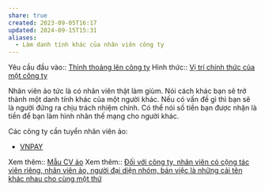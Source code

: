 ```yaml
---
share: true
created: 2023-09-05T16:17
updated: 2024-09-15T15:31
aliases:
  - Làm danh tính khác của nhân viên công ty
---
```

Yêu cầu đầu vào:: [Thỉnh thoảng lên công ty](../../../1%20Y%C3%AAu%20c%E1%BA%A7u%20%C4%91%E1%BA%A7u%20v%C3%A0o/Theo%20th%E1%BB%9Di%20gian/Th%E1%BB%89nh%20tho%E1%BA%A3ng%20l%C3%AAn%20c%C3%B4ng%20ty.md)
Hình thức:: [Vị trí chính thức của một công ty](../../../2%20H%C3%ACnh%20th%E1%BB%A9c/V%E1%BB%8B%20tr%C3%AD%20ch%C3%ADnh%20th%E1%BB%A9c%20c%E1%BB%A7a%20m%E1%BB%99t%20c%C3%B4ng%20ty.md)

Nhân viên ảo tức là có nhân viên thật làm giùm. Nói cách khác bạn sẽ trở thành một danh tính khác của một người khác. Nếu có vấn đề gì thì bạn sẽ là người đứng ra chịu trách nhiệm chính. Có thể nói số tiền bạn được nhận là tiền để bạn làm hình nhân thế mạng cho người khác.

Các công ty cần tuyển nhân viên ảo:
- [VNPAY](../../../../../%F0%9F%93%90%20D%E1%BB%B1%20%C3%A1n/Ch%E1%BA%A1y%20ch%E1%BB%89%20ti%C3%AAu%20cho%20nh%C3%A2n%20vi%C3%AAn%20c%C3%A1c%20c%C3%B4ng%20ty/C%C3%B4ng%20ty%20trung%20gian%20thanh%20to%C3%A1n/VNPAY.md)

Xem thêm:: [Mẫu CV ảo](../../../../../%F0%9F%93%90%20D%E1%BB%B1%20%C3%A1n/Ch%E1%BA%A1y%20ch%E1%BB%89%20ti%C3%AAu%20cho%20nh%C3%A2n%20vi%C3%AAn%20c%C3%A1c%20c%C3%B4ng%20ty/M%E1%BA%ABu%20CV%20%E1%BA%A3o.md)
Xem thêm:: [Đối với công ty, nhân viên có cộng tác viên riêng, nhân viên ảo, người đại diện nhóm, bán việc là những cái tên khác nhau cho cùng một thứ](../../../../../%E2%9A%A1Hi%E1%BB%83u%20bi%E1%BA%BFt%20s%C3%A2u/M%C3%B4%20h%C3%ACnh%20nh%C3%A2n%20s%E1%BB%B1/%C4%90%E1%BB%91i%20v%E1%BB%9Bi%20c%C3%B4ng%20ty,%20nh%C3%A2n%20vi%C3%AAn%20c%C3%B3%20c%E1%BB%99ng%20t%C3%A1c%20vi%C3%AAn%20ri%C3%AAng,%20nh%C3%A2n%20vi%C3%AAn%20%E1%BA%A3o,%20ng%C6%B0%E1%BB%9Di%20%C4%91%E1%BA%A1i%20di%E1%BB%87n%20nh%C3%B3m,%20b%C3%A1n%20vi%E1%BB%87c%20l%C3%A0%20nh%E1%BB%AFng%20c%C3%A1i%20t%C3%AAn%20kh%C3%A1c%20nhau%20cho%20c%C3%B9ng%20m%E1%BB%99t%20th%E1%BB%A9.md) 